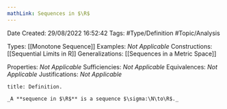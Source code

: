 ```yaml
---
mathLink: Sequences in $\R$
---
```


<div class="topSpace"></div>

Date Created: 29/08/2022 16:52:42
Tags: #Type/Definition #Topic/Analysis

Types: [[Monotone Sequence]]
Examples: _Not Applicable_
Constructions: [[Sequential Limits in R]]
Generalizations: [[Sequences in a Metric Space]]

Properties: _Not Applicable_
Sufficiencies: _Not Applicable_
Equivalences: _Not Applicable_
Justifications: _Not Applicable_

``` ad-Definition
title: Definition.

_A **sequence in $\R$** is a sequence $\sigma:\N\to\R$._

```
